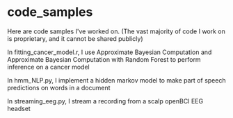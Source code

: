 # code_samples
Here are code samples I've worked on. (The vast majority of code I work on is proprietary, and it cannot be shared publicly)

In fitting_cancer_model.r, I use Approximate Bayesian Computation and Approximate Bayesian Computation with Random Forest to perform inference on a cancer model

In hmm_NLP.py, I implement a hidden markov model to make part of speech predictions on words in a document

In streaming_eeg.py, I stream a recording from a scalp openBCI EEG headset

